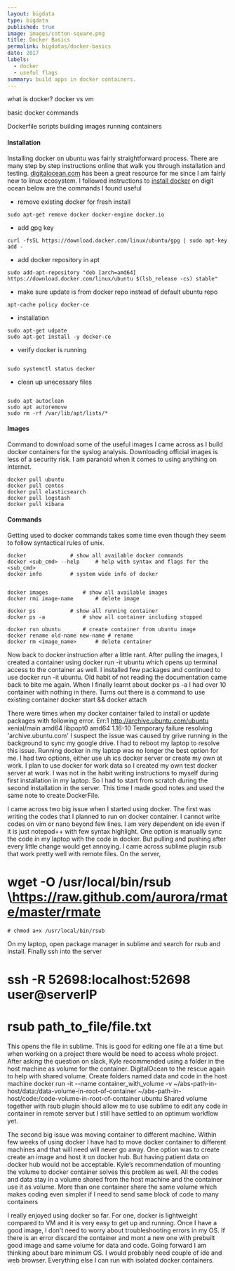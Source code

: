 ```yaml
---
layout: bigdata
type: bigdata
published: true
image: images/cotton-square.png
title: Docker Basics
permalink: bigdatas/docker-basics
date: 2017
labels:
  - docker
  - useful flags
summary: build apps in docker containers.
---
```



what is docker?
docker vs vm

basic docker commands

Dockerfile
scripts
building images
running containers

#### Installation
Installing docker on ubuntu was fairly straightforward process. There are many step by step instructions online that walk you through installation and testing. [digitalocean.com](https://www.digitalocean.com/community/search?q=docker) has been a great resource for me since I am fairly new to linux ecosystem. I followed instructions to [install docker](https://www.digitalocean.com/community/tutorials/how-to-install-and-use-docker-on-ubuntu-16-04) on digit ocean below are the commands I found useful


 * remove existing docker for fresh install
```
sudo apt-get remove docker docker-engine docker.io
```
 * add gpg key
```
curl -fsSL https://download.docker.com/linux/ubuntu/gpg | sudo apt-key add -
```

 * add docker repository in apt
```
sudo add-apt-repository "deb [arch=amd64] https://download.docker.com/linux/ubuntu $(lsb_release -cs) stable"
```

 * make sure update is from docker repo instead of default ubuntu repo
```
apt-cache policy docker-ce
```

 * installation
```
sudo apt-get udpate
sudo apt-get install -y docker-ce

```
 * verify docker is running
```

sudo systemctl status docker
```
 * clean up unecessary files
```

sudo apt autoclean
sudo apt autoremove
sudo rm -rf /var/lib/apt/lists/*
```

#### Images
Command to download some of the useful images I came across as I build docker containers for the syslog analysis. Downloading official images is less of a security risk. I am paranoid when it comes to using anything on internet.

```
docker pull ubuntu
docker pull centos
docker pull elasticsearch
docker pull logstash
docker pull kibana
```

#### Commands
Getting used to docker commands takes some time even though they seem to follow syntactical rules of unix. 


```
docker				# show all available docker commands
docker <sub_cmd> --help		# help with syntax and flags for the <sub_cmd>
docker info			# system wide info of docker


docker images			# show all available images
docker rmi image-name		# delete image

docker ps			# show all running container
docker ps -a			# show all container including stopped

docker run ubuntu		# create container from ubuntu image
docker rename old-name new-name	# rename
docker rm <image_name>		# delete container
```


Now back to docker instruction after a little rant. After pulling the images, I created a container using docker run -it ubuntu which opens up terminal access to the container as well. I installed few packages and continued to use docker run -it ubuntu. Old habit of not reading the documentation came back to bite me again. When I finally learnt about docker ps -a I had over 10 container with nothing in there. Turns out there is a command to use existing container docker start <containerName> && docker attach <containerName>

There were times when my docker container failed to install or update packages with following error.
Err:1 http://archive.ubuntu.com/ubuntu xenial/main amd64 libpopt0 amd64 1.16-10
  Temporary failure resolving 'archive.ubuntu.com'
I suspect the issue was caused by grive running in the background to sync my google drive. I had to reboot my laptop to resolve this issue.  Running docker in my laptop was no longer the best option for me. I had two options, either use uh ics docker server or create my own at work. I plan to use docker for work data so I created my own test docker server at work. I was not in the habit writing instructions to myself during first installation in my laptop. So I had to start from scratch during the second installation in the server. This time I made good notes and used the same note to create DockerFile.

I came across two big issue when I started using docker. 
The first was writing the codes that I planned to run on docker container. I cannot write codes on vim or nano beyond few lines. I am very dependent on ide even if it is just notepad++ with few syntax highlight. One option is manually sync the code in my laptop with the code in docker. But pulling and pushing after every little change would get annoying. I came across sublime plugin rsub that work pretty well with remote files.
On the server,
# wget -O /usr/local/bin/rsub \https://raw.github.com/aurora/rmate/master/rmate
    # chmod a+x /usr/local/bin/rsub
On my laptop, open package manager in sublime and search for rsub and install. Finally ssh into the server 
# ssh -R 52698:localhost:52698 user@serverIP
# rsub path_to_file/file.txt
This opens the file in sublime. This is good for editing one file at a time but when working on a project there would be need to access whole project. After asking the question on slack, Kyle recommended using a folder in the host machine as volume for the container. DigitalOcean to the rescue again to help with shared volume. 
Create folders named data and code in the host machine
docker run -it --name container_with_volume -v ~/abs-path-in-host/data:/data-volume-in-root-of-container ~/abs-path-in-host/code:/code-volume-in-root-of-container ubuntu
Shared volume together with rsub plugin should allow me to use sublime to edit any code in container in remote server but I still have settled to an optimum workflow yet. 

The second big issue was moving container to different machine. Within few weeks of using docker I have had to move docker container to different machines and that will need will never go away. One option was to create create an image and host it on docker hub. But having patient data on docker hub would not be acceptable. Kyle’s recommendation of mounting the volume to docker container solves this problem as well. All the codes and data stay in a volume shared from the host machine and the container use it as volume. More than one container share the same volume which makes coding even simpler if I need to send same block of code to many containers

I really enjoyed using docker so far. For one, docker is lightweight compared to VM and it is very easy to get up and running. Once I have a good image, I don’t need to worry about troubleshooting errors in my OS. If there is an error discard the container and mont a new one with prebuilt good image and same volume for data and code. Going forward I am thinking about bare minimum OS. I would probably need couple of  ide and web browser. Everything else I can run with isolated docker containers.

